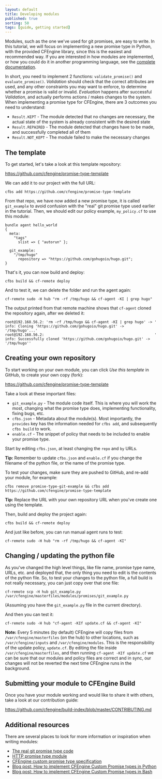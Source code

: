```yaml
---
layout: default
title: Developing modules
published: true
sorting: 50
tags: [guide, getting started]
---
```


Modules, such as the one we've used for git promises, are easy to write.
In this tutorial, we will focus on implementing a new promise type in Python, with the provided CFEngine library, since this is the easiest and recommended way.
If you are interested in how modules are implemented, or how you could do it in another programming language, see the [complete documentation](/reference-promise-types-custom.html).

In short, you need to implement 2 functions: `validate_promise()` and `evaluate_promise()`.
_Validation_ should check that the correct attributes are used, and any other constraints you may want to enforce, to determine whether a promise is valid or invalid.
_Evaluation_ happens after successful _Validation_, and actually performs actions / makes changes to the system.
When implementing a promise type for CFEngine, there are 3 outcomes you need to understand:

* `Result.KEPT` - The module detected that no changes are necessary, the actual state of the system is already consistent with the desired state
* `Result.REPAIRED` - The module detected that changes have to be made, and successfully completed all of them
* `Result.NOT_KEPT` - The module failed to make the necessary changes

## The template

To get started, let's take a look at this template repository:

https://github.com/cfengine/promise-type-template

We can add it to our project with the full URL:

```
cfbs add https://github.com/cfengine/promise-type-template
```

From that repo, we have now added a new promise type, it is called `git_example` to avoid confusion with the "real" git promise type used earlier in the tutorial.
Then, we should edit our policy example, `my_policy.cf` to use this module:

```cfengine3
bundle agent hello_world
{
  meta:
    "tags"
      slist => { "autorun" };

  git_example:
    "/tmp/hugo"
      repository => "https://github.com/gohugoio/hugo.git";
}
```

That's it, you can now build and deploy:

```
cfbs build && cf-remote deploy
```

And to test it, we can delete the folder and run the agent again:

```
cf-remote sudo -H hub "rm -rf /tmp/hugo && cf-agent -KI | grep hugo"
```

The output printed from that remote machine shows that `cf-agent` cloned the repository again, after we deleted it:

```
root@192.168.56.2: 'rm -rf /tmp/hugo && cf-agent -KI | grep hugo' -> '    info: Cloning 'https://github.com/gohugoio/hugo.git' -> '/tmp/hugo'...'
root@192.168.56.2:                                                   '    info: Successfully cloned 'https://github.com/gohugoio/hugo.git' -> '/tmp/hugo''
```

## Creating your own repository

To start working on your own module, you can click _Use this template_ in GitHub, to create your own copy (fork):

https://github.com/cfengine/promise-type-template

Take a look at these important files:

* `git_example.py` - The module code itself. This is where you will work the most, changing what the promise type does, implementing functionality, fixing bugs, etc.
* `cfbs.json` - Metadata about the module(s). Most importantly, the `provides` key has the information needed for `cfbs add`, and subsequently `cfbs build` to work.
* `enable.cf` - The snippet of policy that needs to be included to enable your promise type.

Start by editing `cfbs.json`, at least changing the `repo` and `by` URLs.

**Tip:** Remember to update `cfbs.json` and `enable.cf` if you change the filename of the python file, or the name of the promise type.

To test your changes, make sure they are pushed to GitHub, and re-add your module, for example:

```
cfbs remove promise-type-git-example && cfbs add https://github.com/cfengine/promise-type-template
```

**Tip:** Replace the URL with your own repository URL when you've create one using the template.

Then, build and deploy the project again:

```
cfbs build && cf-remote deploy
```

And just like before, you can run manual agent runs to test:

```
cf-remote sudo -H hub "rm -rf /tmp/hugo && cf-agent -KI"
```

## Changing / updating the python file

As you've changed the high level things, like file name, promise type name, URLs, etc. and deployed that, the only thing you need to edit is the contents of the python file.
So, to test your changes to the python file, a full build is not really necessary, you can just copy over that one file:

```
cf-remote scp -H hub git_example.py /var/cfengine/masterfiles/modules/promises/git_example.py
```

(Assuming you have the `git_example.py` file in the current directory).

And then you can test it:

```
cf-remote sudo -H hub "cf-agent -KIf update.cf && cf-agent -KI"
```

**Note:** Every 5 minutes (by default) CFEngine will copy files from `/var/cfengine/masterfiles` (on the hub) to other locations, such as `/var/cfengine/inputs` and `/var/cfengine/modules`.
This is the responsibility of the update policy, `update.cf`.
By editing the file inside `/var/cfengine/masterfiles`, and then running `cf-agent -KIf update.cf` we can be sure that our modules and policy files are correct and in sync, our changes will not be reverted the next time CFEngine runs in the background.

## Submitting your module to CFEngine Build

Once you have your module working and would like to share it with others, take a look at our contribution guide:

https://github.com/cfengine/build-index/blob/master/CONTRIBUTING.md

## Additional resources

There are several places to look for more information or inspiration when writing modules:

* [The real git promise type code](https://github.com/cfengine/modules/tree/c3b7329b240cf7ad062a0a64ee8b607af2cb912a/promise-types/git/)
* [HTTP promise type module](https://github.com/cfengine/modules/tree/c861789d4b376147d904fccd76963a92e65eaa97/promise-types/http/)
* [CFEngine custom promise type specification](./reference-promise-types-custom.html)
* [Blog post: How to implement CFEngine Custom Promise types in Python](https://cfengine.com/blog/2020/how-to-implement-cfengine-custom-promise-types-in-python/)
* [Blog post: How to implement CFEngine Custom Promise types in Bash](https://cfengine.com/blog/2021/how-to-implement-cfengine-custom-promise-types-in-bash/)
